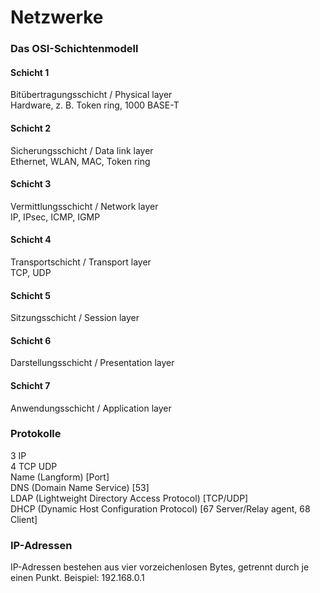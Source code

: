 # Netzwerke

### Das OSI-Schichtenmodell
#### Schicht 1
Bitübertragungsschicht / Physical layer<br/>
Hardware, z. B. Token ring, 1000 BASE-T
#### Schicht 2
Sicherungsschicht / Data link layer<br/>
Ethernet, WLAN, MAC, Token ring
#### Schicht 3
Vermittlungsschicht / Network layer<br/>
IP, IPsec, ICMP, IGMP
#### Schicht 4
Transportschicht / Transport layer<br/>
TCP, UDP
#### Schicht 5
Sitzungsschicht / Session layer<br/>
#### Schicht 6
Darstellungsschicht / Presentation layer<br/>
#### Schicht 7
Anwendungsschicht / Application layer<br/>
### Protokolle
3 IP<br/>
4 TCP UDP<br/>
Name (Langform) [Port]<br/>
DNS (Domain Name Service) [53]<br/>
LDAP (Lightweight Directory Access Protocol) [TCP/UDP]<br/>
DHCP (Dynamic Host Configuration Protocol) [67 Server/Relay agent, 68 Client]<br/>
### IP-Adressen
IP-Adressen bestehen aus vier vorzeichenlosen Bytes, getrennt durch je einen Punkt.
Beispiel: 192.168.0.1
